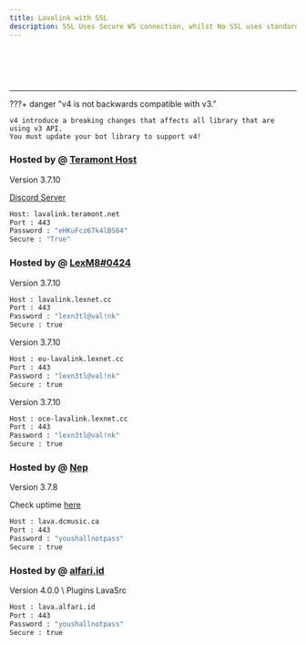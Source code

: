 ```yaml
---
title: Lavalink with SSL
description: SSL Uses Secure WS connection, whilst No SSL uses standard WS. if you want to use the SSL lavalink you need to make sure your bot uses that protocol.
---
```


<h1 style="font-family:Nunito Sans;font-size: 2.0em;font-weight: bold;color: white;">Lavalink with SSL</h1>

<!-- inject image ad -->
<div data-ea-style="stickybox" class="dark horizontal" data-ea-publisher="darrennathanaelcom" data-ea-type="image"></div>

---

???+ danger "v4 is not backwards compatible with v3."

    v4 introduce a breaking changes that affects all library that are using v3 API.
    You must update your bot library to support v4!

### Hosted by @ [Teramont Host](https://www.teramont.net/)
Version 3.7.10

[Discord Server](https://www.teramont.net/discord)
```bash
Host: lavalink.teramont.net
Port : 443
Password : "eHKuFcz67k4lBS64"
Secure : "True"    
```

### Hosted by @ [LexM8#0424](https://freelavalink.lexnet.cc)
Version 3.7.10
```bash
Host : lavalink.lexnet.cc
Port : 443
Password : "lexn3tl@val!nk"
Secure : true
```

Version 3.7.10
```bash
Host : eu-lavalink.lexnet.cc
Port : 443
Password : "lexn3tl@val!nk"
Secure : true
```

Version 3.7.10
```bash
Host : oce-lavalink.lexnet.cc
Port : 443
Password : "lexn3tl@val!nk"
Secure : true
```

### Hosted by @ [Nep](https://youtu.be/3u2xm9Oifa4)
Version 3.7.8

Check uptime [here](https://xiaoer.info.gf/status/node)
```bash
Host : lava.dcmusic.ca
Port : 443
Password : "youshallnotpass"
Secure : true
```

### Hosted by @ [alfari.id](https://discord.alfari.id)
Version 4.0.0 \ Plugins LavaSrc
```bash
Host : lava.alfari.id
Port : 443
Password : "youshallnotpass"
Secure : true
```
